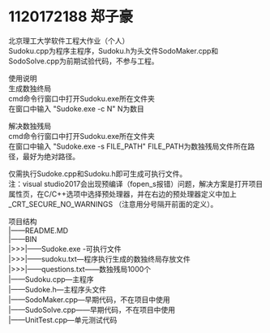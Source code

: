 # 1120172188 郑子豪
北京理工大学软件工程大作业（个人）  
Sudoku.cpp为程序主程序，Sudoku.h为头文件SodoMaker.cpp和SodoSolve.cpp为前期试验代码，不参与工程。  

使用说明  
生成数独终局  
cmd命令行窗口中打开Sudoku.exe所在文件夹  
在窗口中输入 "Sudoke.exe -c N" N为数目  

解决数独残局  
cmd命令行窗口中打开Sudoku.exe所在文件夹  
在窗口中输入 "Sudoke.exe -s FILE_PATH" FILE_PATH为数独残局文件所在路径，最好为绝对路径。  

仅需执行Sudoke.cpp和Sudoku.h即可生成可执行文件。  
注：visual studio2017会出现预编译（fopen_s报错）问题，解决方案是打开项目属性页，在C/C++选项中选择预处理器，并在右边的预处理器定义中加上 _CRT_SECURE_NO_WARNINGS （注意用分号隔开前面的定义）。  

项目结构  
|——README.MD   
|——BIN   
|>>>|——Sudoke.exe -可执行文件  
|>>>|——sudoku.txt—程序执行生成的数独终局存放文件  
|>>>|——questions.txt——数独残局1000个  
|——Sudoku.cpp—主程序  
|——Sudoke.h—主程序头文件  
|——SodoMaker.cpp—早期代码，不在项目中使用  
|——SudoSolve.cpp——早期代码，不在项目中使用  
|——UnitTest.cpp—单元测试代码  

